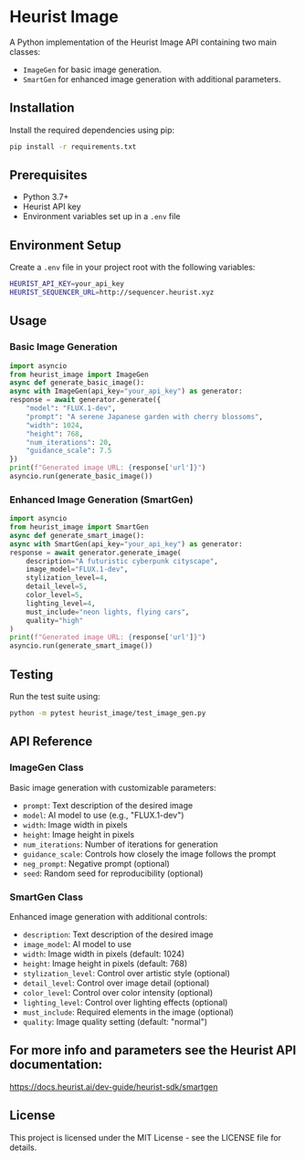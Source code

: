 # Heurist Image

A Python implementation of the Heurist Image API containing two main classes: 
- `ImageGen` for basic image generation.
- `SmartGen` for enhanced image generation with additional parameters.

## Installation
Install the required dependencies using pip:

```bash
pip install -r requirements.txt
```

## Prerequisites

- Python 3.7+
- Heurist API key
- Environment variables set up in a `.env` file

## Environment Setup

Create a `.env` file in your project root with the following variables:

```bash
HEURIST_API_KEY=your_api_key
HEURIST_SEQUENCER_URL=http://sequencer.heurist.xyz
```

## Usage

### Basic Image Generation

```python
import asyncio
from heurist_image import ImageGen
async def generate_basic_image():
async with ImageGen(api_key="your_api_key") as generator:
response = await generator.generate({
    "model": "FLUX.1-dev",
    "prompt": "A serene Japanese garden with cherry blossoms",
    "width": 1024,
    "height": 768,
    "num_iterations": 20,
    "guidance_scale": 7.5
})
print(f"Generated image URL: {response['url']}")
asyncio.run(generate_basic_image())
```

### Enhanced Image Generation (SmartGen)
```python
import asyncio
from heurist_image import SmartGen
async def generate_smart_image():
async with SmartGen(api_key="your_api_key") as generator:
response = await generator.generate_image(
    description="A futuristic cyberpunk cityscape",
    image_model="FLUX.1-dev",
    stylization_level=4,
    detail_level=5,
    color_level=5,
    lighting_level=4,
    must_include="neon lights, flying cars",
    quality="high"
)
print(f"Generated image URL: {response['url']}")
asyncio.run(generate_smart_image())
```

## Testing

Run the test suite using:

```bash
python -m pytest heurist_image/test_image_gen.py
```
## API Reference

### ImageGen Class

Basic image generation with customizable parameters:
- `prompt`: Text description of the desired image
- `model`: AI model to use (e.g., "FLUX.1-dev")
- `width`: Image width in pixels
- `height`: Image height in pixels
- `num_iterations`: Number of iterations for generation
- `guidance_scale`: Controls how closely the image follows the prompt
- `neg_prompt`: Negative prompt (optional)
- `seed`: Random seed for reproducibility (optional)

### SmartGen Class

Enhanced image generation with additional controls:
- `description`: Text description of the desired image
- `image_model`: AI model to use
- `width`: Image width in pixels (default: 1024)
- `height`: Image height in pixels (default: 768)
- `stylization_level`: Control over artistic style (optional)
- `detail_level`: Control over image detail (optional)
- `color_level`: Control over color intensity (optional)
- `lighting_level`: Control over lighting effects (optional)
- `must_include`: Required elements in the image (optional)
- `quality`: Image quality setting (default: "normal")

## For more info and parameters see the Heurist API documentation:
https://docs.heurist.ai/dev-guide/heurist-sdk/smartgen

## License

This project is licensed under the MIT License - see the LICENSE file for details.